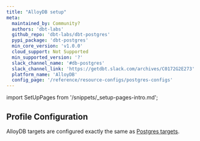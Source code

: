 ```yaml
---
title: "AlloyDB setup"
meta:
  maintained_by: Community?
  authors: 'dbt-labs'
  github_repo: 'dbt-labs/dbt-postgres'
  pypi_package: 'dbt-postgres'
  min_core_version: 'v1.0.0'
  cloud_support: Not Supported
  min_supported_version: '?'
  slack_channel_name: '#db-postgres'
  slack_channel_link: 'https://getdbt.slack.com/archives/C0172G2E273'
  platform_name: 'AlloyDB'
  config_page: '/reference/resource-configs/postgres-configs'
---
```


import SetUpPages from '/snippets/_setup-pages-intro.md';

<SetUpPages meta={frontMatter.meta} />


## Profile Configuration

AlloyDB targets are configured exactly the same as [Postgres targets](postgres-setup#profile-configuration).
